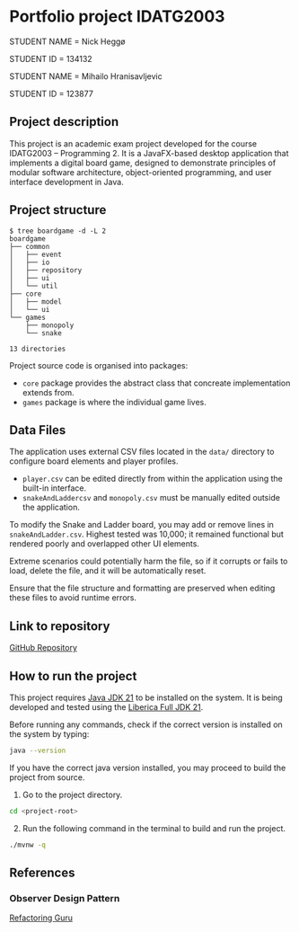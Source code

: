 # Portfolio project IDATG2003

STUDENT NAME = Nick Heggø

STUDENT ID = 134132

STUDENT NAME = Mihailo Hranisavljevic

STUDENT ID = 123877

## Project description

This project is an academic exam project developed for the course IDATG2003 – Programming 2.
It is a JavaFX-based desktop application that implements a digital board game, designed to demonstrate principles of
modular software architecture, object-oriented programming, and user interface development in Java.

## Project structure

```aiignore
$ tree boardgame -d -L 2
boardgame
├── common
│   ├── event
│   ├── io
│   ├── repository
│   ├── ui
│   └── util
├── core
│   ├── model
│   └── ui
└── games
    ├── monopoly
    └── snake

13 directories
```

Project source code is organised into packages:

* `core` package provides the abstract class that concreate implementation extends from.
* `games` package is where the individual game lives.

## Data Files

The application uses external CSV files located in the `data/` directory to configure board elements and player
profiles.

- `player.csv` can be edited directly from within the application using the built-in interface.
- `snakeAndLaddercsv` and `monopoly.csv` must be manually edited outside the application.

To modify the Snake and Ladder board, you may add or remove lines in `snakeAndLadder.csv`. Highest tested was 10,000; it
remained functional but rendered poorly and overlapped other UI elements.

Extreme scenarios could potentially harm the file, so if it corrupts or fails to load, delete the file, and it will be
automatically reset.

Ensure that the file structure and formatting are preserved when editing these files to avoid runtime errors.

## Link to repository

[GitHub Repository](https://github.com/nheggoe/board-game)

## How to run the project

This project requires [Java JDK 21](https://whichjdk.com/) to be installed on the system.
It is being developed and tested using the [Liberica Full JDK 21](https://bell-sw.com/libericajdk/).

Before running any commands, check if the correct version is installed on the system by typing:

```bash
java --version
```

If you have the correct java version installed, you may proceed to build the project from source.

1. Go to the project directory.

```bash
cd <project-root>
```

2. Run the following command in the terminal to build and run the project.

```bash
./mvnw -q
```

## References

### Observer Design Pattern

[Refactoring Guru](https://refactoring.guru/design-patterns/observer/java/example)
